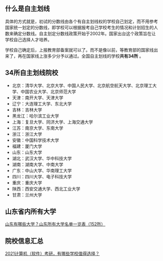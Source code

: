 ## 什么是自主划线

具体的方式就是，初试的分数线由各个有自主划线权的学校自己划定，而不用参考国家统一划定的分数线，即学校可以根据报考自己学校考生的情况和计划招生的人数来确定分数线。自主划定分数线政策开始于2002年。国家出台这个政策旨在让学校自己选择人才培养。

学校自己确定后，上报教育部备案就可以了。而不是像以前，等教育部的国家线出来了，再在国家线上涨多少分予以通过。全国自主划线的学校**共有34所** 。

## 34所自主划线院校



- 北京：清华大学、北京大学、中国人民大学、北京航空航天大学、北京理工大学、中国农业大学、北京师范大学
- 天津：南开大学、天津大学
- 辽宁：大连理工大学、东北大学
- 吉林：吉林大学
- 黑龙江：哈尔滨工业大学
- 上海：复旦大学、同济大学、上海交通大学
- 江苏：南京大学、东南大学
- 浙江：浙江大学
- 安徽：中国科学技术大学
- 福建：厦门大学
- 山东：山东大学
- 湖北：武汉大学、华中科技大学
- 湖南：湖南大学、中南大学
- 广东：中山大学、华南理工大学
- 四川：四川大学、电子科技大学
- 重庆：重庆大学
- 陕西：西安交通大学、西北工业大学
- 甘肃：兰州大学


## 山东省内所有大学

[山东有哪些大学？山东所有大学名单一览表（152所）](https://www.dxsbb.com/news/1627.html)

## 院校信息汇总

[2021计算机（软件）考研，有哪些学校值得选择？](https://www.zhihu.com/question/306734323/answer/814965891)

